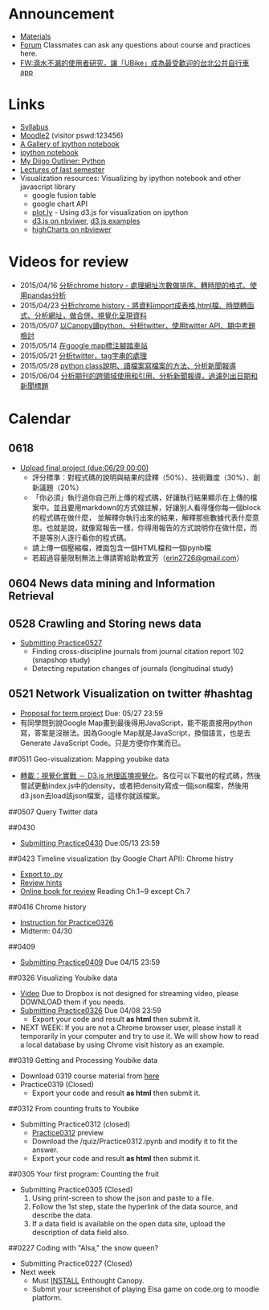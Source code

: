 # Announcement
* [Materials](http://nbviewer.ipython.org/github/jirlong/pss2015/tree/master/)
* [Forum](https://groups.google.com/d/forum/ntnu_pss) Classmates can ask any questions about course and practices here.
* [FW:滴水不漏的使用者研究，讓「UBike」成為最受歡迎的台北公共自行車 app](http://www.inside.com.tw/2015/04/02/ubike-app-user-research)

# Links
* [Syllabus](https://docs.google.com/document/d/1Ff4Bzufrc-kw40OQmUQsSwE5cPKdQH3e0Uh4VL_E9Fo/edit?usp=sharing)
* [Moodle2](http://moodle2.ntnu.edu.tw) (visitor pswd:123456)
* [A Gallery of ipython notebook](https://github.com/ipython/ipython/wiki/A-gallery-of-interesting-IPython-Notebooks#pandas-for-data-analysis)
* [ipython notebook](http://nbviewer.ipython.org/github/ipython/ipython/tree/1.x/examples/notebooks/)
* [My Diigo Outliner: Python](https://www.diigo.com/outliner/1q0y6n/python?key=m0q5lam5b6)
* [Lectures of last semester](https://www.dropbox.com/sh/ze5myvqryhygucr/AAAHptjsqkGDCNhB1POyorN0a?dl=0)
* Visualization resources: Visualizing by ipython notebook and other javascript library
	* google fusion table
	* google chart API
	* [plot.ly](https://plot.ly/) - Using d3.js for visualization on ipython
	* [d3.js on nbviwer](http://nbviewer.ipython.org/github/fperez/talk-strata-sc2014/blob/master/d3%20in%20the%20notebook.ipynb), [d3.js examples](http://biovisualize.github.io/d3visualization/)
	* [highCharts on nbviewer](http://nbviewer.ipython.org/github/gtnx/pandas-highcharts/blob/master/example.ipynb)

# Videos for review
* 2015/04/16 [分析chrome history - 處理網址次數做排序、轉時間的格式、使用pandas分析](https://icloud.itc.ntnu.edu.tw/navigate/s/C39C87F037374E8C8F747FE697CAE56FVQY)
* 2015/04/23 [分析chrome history - 將資料import成表格,html檔、時間轉函式、分析網址，做合併、視覺化呈現資料](https://icloud.itc.ntnu.edu.tw/navigate/s/C61297CC31204A2D85A59CDE43209DE3VQY)
* 2015/05/07 [以Canopy讀python、分析twitter，使用twitter API、期中考題檢討](https://icloud.itc.ntnu.edu.tw/navigate/s/CF4E9FB155C042F7A8B85BDBBD9A3D2AVQY)
* 2015/05/14 [在google map標注腳踏車站](https://icloud.itc.ntnu.edu.tw/navigate/s/7F85A28B480E45E68798FC1003C0D90EVQY)
* 2015/05/21 [分析twitter，tag字串的處理](https://icloud.itc.ntnu.edu.tw/navigate/s/EA5D3D769CCB49B2B95BC4BC98AC6DCCVQY)
* 2015/05/28 [python class說明、讀檔案寫檔案的方法、分析新聞報導](https://icloud.itc.ntnu.edu.tw/navigate/s/BAB9F4D635804002A9BAC0BBF8790913VQY)
* 2015/06/04 [分析期刊的跨領域使用和引用、分析新聞報導，過濾列出日期和新聞標題](https://icloud.itc.ntnu.edu.tw/navigate/s/1C0311F62DCB4EDD8B40226CFEBE0B5EVQY)

# Calendar

## 0618
* [Upload final project (due:06/29 00:00)](http://form.jotform.me/form/51677090397465)
	* 評分標準：對程式碼的說明與結果的詮釋（50%）、技術難度（30%）、創新議題（20%）
	* 「你必須」執行過你自己所上傳的程式碼，好讓執行結果顯示在上傳的檔案中。並且要用markdown的方式做註解，好讓別人看得懂你每一個block的程式碼在做什麼，
	並解釋你執行出來的結果，解釋那些數據代表什麼意思。也就是說，就像寫報告一樣，你得用報告的方式說明你在做什麼，而不是等別人逐行看你的程式碼。
	* 請上傳一個壓縮檔，裡面包含一個HTML檔和一個ipynb檔
	* 若超過容量限制無法上傳請寄給助教宜芳（erin2726@gmail.com）

## 0604 News data mining and Information Retrieval

## 0528 Crawling and Storing news data
* [Submitting Practice0527](http://form.jotform.me/form/51512058243447)
	* Finding cross-discipline journals from journal citation report 102 (snapshop study)
	* Detecting reputation changes of journals (longitudinal study)

## 0521 Network Visualization on twitter #hashtag
* [Proposal for term project](http://form.jotform.me/form/51384614243452) Due: 05/27 23:59
* 有同學問到說Google Map畫到最後得用JavaScript，能不能直接用python寫，答案是沒辦法。因為Google Map就是JavaScript，換個語言，也是去Generate JavaScript Code。只是方便你作業而已。

##0511 Geo-visualization: Mapping youbike data
* [轉載：視覺化實戰 － D3.js 地理區塊視覺化](http://blog.infographics.tw/2015/04/visualize-geographics-with-d3js/)。各位可以下載他的程式碼，然後嘗試更動index.js中的density，或者把density寫成一個json檔案，然後用d3.json去load該json檔案，這樣你就該檔案。

##0507 Query Twitter data

##0430
* [Submitting Practice0430](http://form.jotform.me/form/51178232360449) Due:05/13 23:59

##0423 Timeline visualization (by Google Chart API): Chrome histry
* [Export to .py](https://www.evernote.com/l/ABGj3WVuHxRHF62e1IM5ks3z22tyorTYVJw)
* [Review hints](https://www.evernote.com/l/ABFHT5lh4MpMPJqx3qcvhVCFPT-ggDxlxbw)
* [Online book for review](http://www.pythonlearn.com/book.php) Reading Ch.1~9 except Ch.7

##0416 Chrome history
* [Instruction for Practice0326](https://icloud.itc.ntnu.edu.tw/navigate/s/A72A05E0C71C4A7083A2C49893D1580AVQY)
* Midterm: 04/30

##0409
* [Submitting Practice0409](http://form.jotform.me/form/50975309851463) Due 04/15 23:59

##0326 Visualizing Youbike data 
* [Video](https://www.dropbox.com/sh/q41les5hn11anv2/AAAb59rl9nNgGRTlz0sovy24a?lst) Due to Dropbox is not designed for streaming video, please DOWNLOAD them if you needs.
* [Submitting Practice0326](http://form.jotform.me/form/50843640666459) Due 04/08 23:59
	* Export your code and result __as html__ then submit it.
* NEXT WEEK: If you are not a Chrome browser user, please install it temporarily in your computer and try to use it. We will show how to read a local database by using Chrome visit history as an example.

##0319 Getting and Processing Youbike data
* Download 0319 course material from [here](https://www.dropbox.com/s/6o108e07niednxe/Practice0319.zip?dl=0)
* Practice0319 (Closed)
	* Export your code and result __as html__ then submit it.

##0312 From counting fruits to Youbike
* Submitting Practice0312 (closed)
	* [Practice0312](http://nbviewer.ipython.org/github/jirlong/pss2015/blob/master/quiz/Practice0312.ipynb) preview
	* Download the /quiz/Practice0312.ipynb and modify it to fit the answer.
	* Export your code and result __as html__ then submit it.

##0305 Your first program: Counting the fruit
* Submitting Practice0305 (Closed)
	1. Using print-screen to show the json and paste to a file.
	2. Follow the 1st step, state the hyperlink of the data source, and describe the data.
	3. If a data field is available on the open data site, upload the description of data field also.

##0227 Coding with "Alsa," the snow queen?
* Submitting Practice0227 (Closed)
* Next week
	* Must [INSTALL](https://github.com/jirlong/pss2015/blob/master/Lectures/C1-InstallingDevelopmentEnvironments.pdf) Enthought Canopy.
	* Submit your screenshot of playing Elsa game on code.org to moodle platform.


